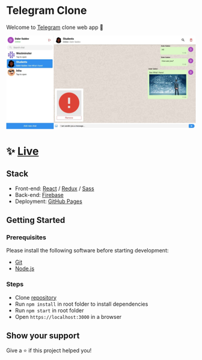 # Telegram Clone

Welcome to [Telegram](https://telegram.org/) clone web app 👋
 
![This is an image](/preview.jpg)

# ✨ [Live](https://daler-developer.github.io/telegram-clone/)

## Stack
 - Front-end: [React](https://reactjs.org/) / [Redux](https://redux.js.org/) / [Sass](https://sass-lang.com/)
 - Back-end: [Firebase](https://firebase.google.com/?authuser=0)
 - Deployment: [GitHub Pages](https://pages.github.com/)


## Getting Started

### Prerequisites

Please install the following software before starting development:
  - [Git](https://git-scm.com/downloads)
  - [Node.js](https://nodejs.org/en/download/)

### Steps
  - Clone [repository](https://github.com/daler-developer/todo-list-mern)
  - Run `npm install` in root folder to install dependencies
  - Run `npm start` in root folder
  - Open `https://localhost:3000` in a browser
  
   
## Show your support

Give a ⭐️ if this project helped you!
